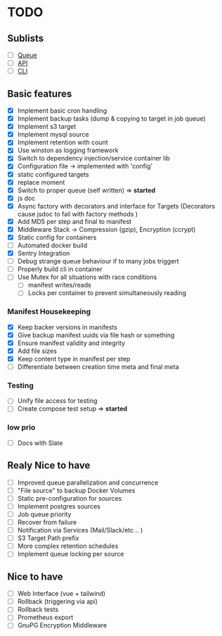 # TODO

## Sublists
- [ ] [Queue](src/Queue/TODO.md)
- [ ] [API](src/API/TODO.md)
- [ ] [CLI](cli/TODO.md)

## Basic features
- [x] Implement basic cron handling
- [x] Implement backup tasks (dump & copying to target in job queue)
- [x] Implement s3 target
- [x] Implement mysql source
- [x] Implement retention with count
- [x] Use winston as logging framework
- [x] Switch to dependency injection/service container lib
- [x] Configuration file -> implemented with 'config'
- [x] static configured targets
- [x] replace moment
- [x] Switch to proper queue (self written) => **started**
- [x] js doc
- [x] Async factory with decorators and interface for Targets (Decorators cause jsdoc to fail with factory methods )
- [x] Add MD5 per step and final to manifest
- [x] Middleware Stack -> Compression (gzip), Encryption (ccrypt)
- [x] Static config for containers
- [ ] Automated docker build
- [x] Sentry Integration
- [ ] Debug strange queue behaviour if to many jobs triggert
- [ ] Properly build cli in container
- [ ] Use Mutex for all situations with race conditions
    - [ ] manifest writes/reads
    - [ ] Locks per container to prevent simultaneously reading
    
### Manifest Housekeeping
- [x] Keep backer versions in manifests
- [x] Give backup manifest uuids via file hash or something
- [x] Ensure manifest validity and integrity
- [x] Add file sizes
- [x] Keep content type in manifest per step
- [ ] Differentiate between creation time meta and final meta  

### Testing
- [ ] Unify file access for testing
- [ ] Create compose test setup => **started**

### low prio
- [ ] Docs with Slate

## Realy Nice to have
- [ ] Improved queue parallelization and concurrence
- [ ] "File source" to backup Docker Volumes
- [ ] Static pre-configuration for sources
- [ ] Implement postgres sources
- [ ] Job queue priority
- [ ] Recover from failure
- [ ] Notification via Services (Mail/Slack/etc .. )
- [ ] S3 Target Path prefix
- [ ] More complex retention schedules
- [ ] Implement queue locking per source

## Nice to have
- [ ] Web Interface (vue + tailwind)
- [ ] Rollback (triggering via api)
- [ ] Rollback tests
- [ ] Prometheus export
- [ ] GnuPG Encryption Middleware
